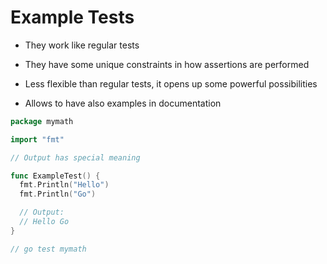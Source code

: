 # Example Tests

- They work like regular tests

- They have some unique constraints in how assertions are performed

- Less flexible than regular tests, it opens up some powerful possibilities

- Allows to have also examples in documentation

```go
package mymath

import "fmt"

// Output has special meaning

func ExampleTest() {
  fmt.Println("Hello")
  fmt.Println("Go")

  // Output:
  // Hello Go
}

// go test mymath
```
